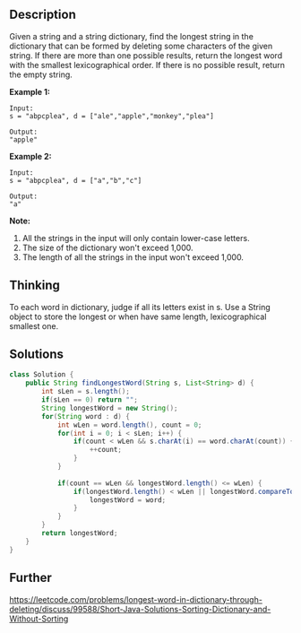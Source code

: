 ## Description

Given a string and a string dictionary, find the longest string in the dictionary that can be formed by deleting some characters of the given string. If there are more than one possible results, return the longest word with the smallest lexicographical order. If there is no possible result, return the empty string.

**Example 1:**

```
Input:
s = "abpcplea", d = ["ale","apple","monkey","plea"]

Output: 
"apple"
```





**Example 2:**

```
Input:
s = "abpcplea", d = ["a","b","c"]

Output: 
"a"
```



**Note:**

1. All the strings in the input will only contain lower-case letters.
2. The size of the dictionary won't exceed 1,000.
3. The length of all the strings in the input won't exceed 1,000.

## Thinking

To each word in dictionary, judge if all its letters exist in s. Use a String object to store the longest or when have same length, lexicographical smallest one. 

## Solutions

~~~java
class Solution {
    public String findLongestWord(String s, List<String> d) {
        int sLen = s.length();
        if(sLen == 0) return "";
        String longestWord = new String();
        for(String word : d) {
            int wLen = word.length(), count = 0; 
            for(int i = 0; i < sLen; i++) {
                if(count < wLen && s.charAt(i) == word.charAt(count)) {
                    ++count;
                }
            }
            
            if(count == wLen && longestWord.length() <= wLen) {
                if(longestWord.length() < wLen || longestWord.compareTo(word) > 0) {
                    longestWord = word;
                }
            }
        }
        return longestWord;
    }
}
~~~



## Further

https://leetcode.com/problems/longest-word-in-dictionary-through-deleting/discuss/99588/Short-Java-Solutions-Sorting-Dictionary-and-Without-Sorting